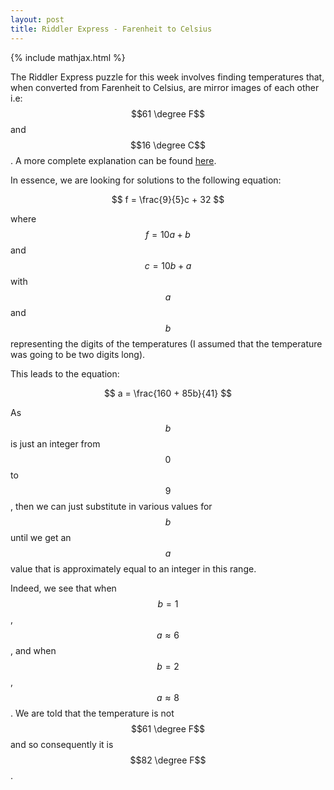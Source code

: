 ```yaml
---
layout: post
title: Riddler Express - Farenheit to Celsius
---
```


{% include mathjax.html %}

The Riddler Express puzzle for this week involves finding temperatures that, when converted from Farenheit to Celsius, are mirror images of each other i.e: $$61 \degree F$$ and $$16 \degree C$$.
A more complete explanation can be found [here](https://fivethirtyeight.com/features/can-you-flip-your-way-to-victory/).

In essence, we are looking for solutions to the following equation:

$$
f = \frac{9}{5}c + 32
$$

where $$f = 10a + b$$ and $$c = 10b + a$$ with $$a$$ and $$b$$ representing the digits of the temperatures (I assumed that the temperature was going to be two digits long). 

This leads to the equation:

$$
a = \frac{160 + 85b}{41}
$$

As $$b$$ is just an integer from $$0$$ to $$9$$, then we can just substitute in various values for $$b$$ until we get an $$a$$ value that is approximately equal to an integer in this range.

Indeed, we see that when $$b = 1$$, $$a \approx 6$$, and when $$b = 2$$, $$a \approx 8$$. We are told that the temperature is not $$61 \degree F$$ and so consequently it is $$82 \degree F$$.
